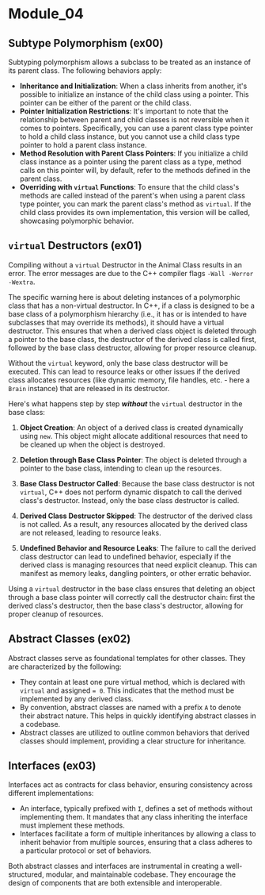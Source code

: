 # Module_04

## Subtype Polymorphism (ex00)

Subtyping polymorphism allows a subclass to be treated as an instance of its parent class. The following behaviors apply:

- **Inheritance and Initialization**: When a class inherits from another, it's possible to initialize an instance of the child class using a pointer. This pointer can be either of the parent or the child class.
- **Pointer Initialization Restrictions**: It's important to note that the relationship between parent and child classes is not reversible when it comes to pointers. Specifically, you can use a parent class type pointer to hold a child class instance, but you cannot use a child class type pointer to hold a parent class instance.
- **Method Resolution with Parent Class Pointers**: If you initialize a child class instance as a pointer using the parent class as a type, method calls on this pointer will, by default, refer to the methods defined in the parent class.
- **Overriding with `virtual` Functions**: To ensure that the child class's methods are called instead of the parent's when using a parent class type pointer, you can mark the parent class's method as `virtual`. If the child class provides its own implementation, this version will be called, showcasing polymorphic behavior.


## `virtual` Destructors (ex01)
Compiling without a `virtual` Destructor in the Animal Class results in an error. The error messages are due to the C++ compiler flags `-Wall -Werror -Wextra`.

The specific warning here is about deleting instances of a polymorphic class that has a non-virtual destructor. In C++, if a class is designed to be a base class of a polymorphism hierarchy (i.e., it has or is intended to have subclasses that may override its methods), it should have a virtual destructor. This ensures that when a derived class object is deleted through a pointer to the base class, the destructor of the derived class is called first, followed by the base class destructor, allowing for proper resource cleanup.

Without the `virtual` keyword, only the base class destructor will be executed. This can lead to resource leaks or other issues if the derived class allocates resources (like dynamic memory, file handles, etc. - here a `Brain` instance) that are released in its destructor.

Here's what happens step by step **_without_** the `virtual` destructor in the base class:

1. **Object Creation**: An object of a derived class is created dynamically using `new`. This object might allocate additional resources that need to be cleaned up when the object is destroyed.

2. **Deletion through Base Class Pointer**: The object is deleted through a pointer to the base class, intending to clean up the resources.

3. **Base Class Destructor Called**: Because the base class destructor is not `virtual`, C++ does not perform dynamic dispatch to call the derived class's destructor. Instead, only the base class destructor is called.

4. **Derived Class Destructor Skipped**: The destructor of the derived class is not called. As a result, any resources allocated by the derived class are not released, leading to resource leaks.

5. **Undefined Behavior and Resource Leaks**: The failure to call the derived class destructor can lead to undefined behavior, especially if the derived class is managing resources that need explicit cleanup. This can manifest as memory leaks, dangling pointers, or other erratic behavior.

Using a `virtual` destructor in the base class ensures that deleting an object through a base class pointer will correctly call the destructor chain: first the derived class's destructor, then the base class's destructor, allowing for proper cleanup of resources.


## Abstract Classes (ex02)
Abstract classes serve as foundational templates for other classes. They are characterized by the following:
- They contain at least one pure virtual method, which is declared with `virtual` and assigned `= 0`. This indicates that the method must be implemented by any derived class.
- By convention, abstract classes are named with a prefix `A` to denote their abstract nature. This helps in quickly identifying abstract classes in a codebase.
- Abstract classes are utilized to outline common behaviors that derived classes should implement, providing a clear structure for inheritance.

## Interfaces (ex03)
Interfaces act as contracts for class behavior, ensuring consistency across different implementations:
- An interface, typically prefixed with `I`, defines a set of methods without implementing them. It mandates that any class inheriting the interface must implement these methods.
- Interfaces facilitate a form of multiple inheritances by allowing a class to inherit behavior from multiple sources, ensuring that a class adheres to a particular protocol or set of behaviors.

Both abstract classes and interfaces are instrumental in creating a well-structured, modular, and maintainable codebase. They encourage the design of components that are both extensible and interoperable.
